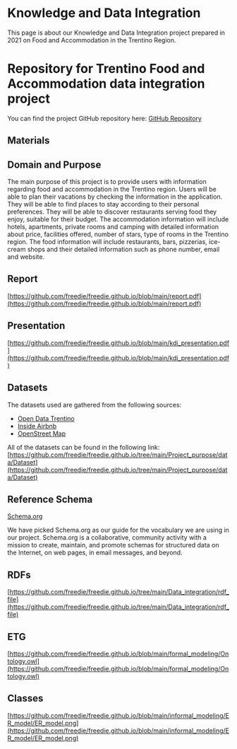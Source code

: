 # Knowledge and Data Integration

This page is about our Knowledge and Data Integration project prepared in 2021 on Food and Accommodation in the Trentino Region.


# Repository for Trentino Food and Accommodation data integration project

You can find the project GitHub repository here: [GitHub Repository](https://github.com/freedie/freedie.github.io/)

## Materials

## Domain and Purpose

The main purpose of this project is to provide users with information regarding food and accommodation
in the Trentino region. Users will be able to plan their vacations by checking the
information in the application. They will be able to find places to stay according to their personal
preferences. They will be able to discover restaurants serving food they enjoy, suitable for their
budget.
The accommodation information will include hotels, apartments, private rooms and camping
with detailed information about price, facilities offered, number of stars, type of rooms in the
Trentino region. The food information will include restaurants, bars, pizzerias, ice-cream shops
and their detailed information such as phone number, email and website.

## Report

[https://github.com/freedie/freedie.github.io/blob/main/report.pdf](https://github.com/freedie/freedie.github.io/blob/main/report.pdf)

## Presentation

[https://github.com/freedie/freedie.github.io/blob/main/kdi_presentation.pdf](https://github.com/freedie/freedie.github.io/blob/main/kdi_presentation.pdf)

## Datasets

The datasets used are gathered from the following sources:
- [Open Data Trentino](https://dati.trentino.it/">)
- [Inside Airbnb](https://www.insideairbnb.com)
- [OpenStreet Map](https://www.openstreetmap.org)

All of the datasets can be found in the following link:
[https://github.com/freedie/freedie.github.io/tree/main/Project_purpose/data/Dataset](https://github.com/freedie/freedie.github.io/tree/main/Project_purpose/data/Dataset)

## Reference Schema

[Schema.org](https://www.schema.org/)

We have picked Schema.org as our guide for the vocabulary we are using in our project.
Schema.org is a collaborative, community activity with a mission to create, maintain, and
promote schemas for structured data on the Internet, on web pages, in email messages,
and beyond.

## RDFs

[https://github.com/freedie/freedie.github.io/tree/main/Data_integration/rdf_file](https://github.com/freedie/freedie.github.io/tree/main/Data_integration/rdf_file)


## ETG

[https://github.com/freedie/freedie.github.io/blob/main/formal_modeling/Ontology.owl](https://github.com/freedie/freedie.github.io/blob/main/formal_modeling/Ontology.owl)

## Classes

[https://github.com/freedie/freedie.github.io/blob/main/informal_modeling/ER_model/ER_model.png](https://github.com/freedie/freedie.github.io/blob/main/informal_modeling/ER_model/ER_model.png)

